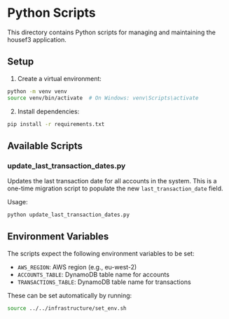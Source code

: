 # Python Scripts

This directory contains Python scripts for managing and maintaining the housef3 application.

## Setup

1. Create a virtual environment:
```bash
python -m venv venv
source venv/bin/activate  # On Windows: venv\Scripts\activate
```

2. Install dependencies:
```bash
pip install -r requirements.txt
```

## Available Scripts

### update_last_transaction_dates.py
Updates the last transaction date for all accounts in the system. This is a one-time migration script to populate the new `last_transaction_date` field.

Usage:
```bash
python update_last_transaction_dates.py
```

## Environment Variables

The scripts expect the following environment variables to be set:
- `AWS_REGION`: AWS region (e.g., eu-west-2)
- `ACCOUNTS_TABLE`: DynamoDB table name for accounts
- `TRANSACTIONS_TABLE`: DynamoDB table name for transactions

These can be set automatically by running:
```bash
source ../../infrastructure/set_env.sh
``` 